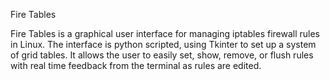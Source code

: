 Fire Tables

Fire Tables is a graphical user interface for managing iptables firewall rules in Linux. The interface is python scripted, using Tkinter to set up a system of grid tables. It allows the user to easily set, show, remove, or flush rules with real time feedback from the terminal as rules are edited. 
